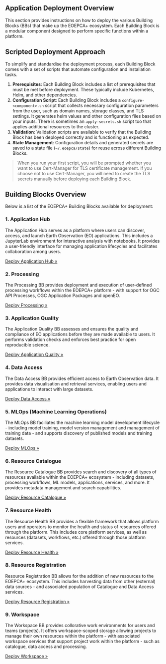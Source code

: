 
## Application Deployment Overview

This section provides instructions on how to deploy the various Building Blocks (BBs) that make up the EOEPCA+ ecosystem. Each Building Block is a modular component designed to perform specific functions within a platform.

## Scripted Deployment Approach

To simplify and standardise the deployment process, each Building Block comes with a set of scripts that automate configuration and installation tasks. 

1. **Prerequisites**: Each Building Block includes a list of prerequisites that must be met before deployment. These typically include Kubernetes, Helm, and other dependencies.
2.	**Configuration Script**: Each Building Block includes a `configure-<component>.sh` script that collects necessary configuration parameters from the user, such as domain names, storage classes, and TLS settings. It generates helm values and other configuration files based on your inputs. There is sometimes an `apply-secrets.sh` script too that applies additional resources to the cluster.
3.	**Validation**: Validation scripts are available to verify that the Building Block has been deployed correctly and is functioning as expected.
4.	**State Management**: Configuration details and generated secrets are saved to a state file (`~/.eoepca/state`) for reuse across different Building Blocks.

> When you run your first script, you will be prompted whether you want to use Cert-Manager for TLS certificate management. If you choose not to use Cert-Manager, you will need to create the TLS secrets manually before deploying each Building Block. 

## Building Blocks Overview

Below is a list of the EOEPCA+ Building Blocks available for deployment:

### 1. Application Hub

The Application Hub serves as a platform where users can discover, access, and launch Earth Observation (EO) applications. This includes a JupyterLab environment for interactive analysis with notebooks. It provides a user-friendly interface for managing application lifecycles and facilitates collaboration among users.

[Deploy Application Hub »](application-hub.md)

### 2. Processing

The Processing BB provides deployment and execution of user-defined processing workflows within the EOEPCA+ platform - with support for OGC API Processes, OGC Application Packages and openEO.

[Deploy Processing »](processing.md)

### 3. Application Quality

The Application Quality BB assesses and ensures the quality and compliance of EO applications before they are made available to users. It performs validation checks and enforces best practice for open reproducible science.

[Deploy Application Quality »](application-quality.md)

### 4. Data Access

The Data Access BB provides efficient access to Earth Observation data. It provides data visualisation and retrieval services, enabling users and applications to interact with large datasets.

[Deploy Data Access »](data-access.md)

### 5. MLOps (Machine Learning Operations)

The MLOps BB faciliates the machine learning model development lifecycle - including model training, model version management and management of training data - and supports discovery of published models and training datasets.

[Deploy MLOps »](mlops.md)

### 6. Resource Catalogue

The Resource Catalogue BB provides search and discovery of all types of resources available within the EOEPCA+ ecosystem - including datasets, processing workflows, ML models, applications, services, and more. It provides metadata management and search capabilities.

[Deploy Resource Catalogue »](resource-catalogue.md)

### 7. Resource Health

The Resource Health BB provides a flexible framework that allows platform users and operators to monitor the health and status of resources offered through the platform. This includes core platform services, as well as resources (datasets, workflows, etc.) offered through those platform services.

[Deploy Resource Health »](resource-health.md)

### 8. Resource Registration

Resource Registration BB allows for the addition of new resources to the EOEPCA+ ecosystem. This includes harvesting data from other (external) data sources - and associated population of Catalogue and Data Access services.

[Deploy Resource Registration »](resource-registration.md)

### 9. Workspace

The Workspace BB provides collorative work environments for users and teams (projects). It offers workspace-scoped storage allowing projects to manage their own resources within the platform - with associated workspace services that support project work within the platform - such as catalogue, data access and processing.

[Deploy Workspace »](workspace.md)